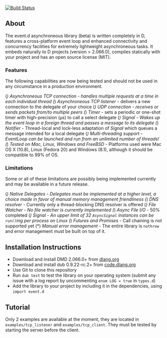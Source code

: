 ﻿[![Build Status](https://travis-ci.org/etcimon/event.d.png)](https://travis-ci.org/etcimon/event.d)

About
-----

The event.d asynchroneous library (beta) is written completely in D, features a cross-platform event loop and enhanced connectivity and concurrency facilities for extremely lightweight asynchroneous tasks. It embeds naturally to D projects (version > 2.066.0), compiles statically with your project and has an open source license (MIT).

### Features

The following capabilities are now being tested and should not be used in any circumstance in a production environment.

(*) *Asynchroneous TCP connection* - handles multiple requests at a time in each individual thread
(*) *Asynchroneous TCP listener* - delivers a new connection to the delegate of your choice
(*) *UDP connection* - receives or sends packets from/to multiple peers
(*) *Timer* - sets a periodic or one-shot timer with high-precision (μs) to call a select delegate
(*) *Signal* - Wakes up the event loop in a foreign thread and passes a message to its delegate
(*) *Notifier* - Thread-local and lock-less adaptation of *Signal* which queues a message intended for a local delegate
(*) *Multi-threading* support - EventLoop can be launched and run from an unlimited number of threads!
(*) *Tested on Mac, Linux, Windows and FreeBSD* - Platforms used were Mac OS X (10.8), Linux (Fedora 20) and Windows (8.1), although it should be compatible to 99% of OS.

### Limitations

Some or all of these limitations are possibly being implemented currently and may be available in a future release.

(*) *Native Delegates* - Delegates must be implemented at a higher level, a choice made in favor of manual memory management friendliness
(*) *DNS resolver* - Currently only a thread-blocking DNS resolver is offered
(*) *File Watcher* - No file watcher is currently implemented
(*) *Async File I/O* - 50% completed
(*) *Signal* - An upper limit of 32 `AsyncSignal` instances can be `run()`ing per process on Linux
(*) *Futures and Promises* - Call chaining is not supported yet
(*) *Manual error management* - The entire library is `nothrow` and error management must be built on top of it.

Installation Instructions
-------------------------

- Download and install DMD 2.066.0+ from [dlang.org](http://dlang.org/download.html)
- Download and install dub 0.9.22-rc.2+ from [code.dlang.org](http://code.dlang.org/download)
- Use Git to clone this repository
- Run `dub test` to test the library on your operating system (submit any issue with a log report by uncommenting `enum LOG = true` in `types.d`)
- Add the library to your project by including it in the dependencies, using `import event.d`

Tutorial
--------

Only 2 examples are available at the moment, they are located in `examples/tcp_listener` and `examples/tcp_client`. They must be tested by starting the server before the client.
